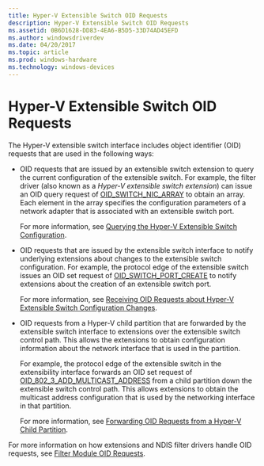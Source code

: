 ```yaml
---
title: Hyper-V Extensible Switch OID Requests
description: Hyper-V Extensible Switch OID Requests
ms.assetid: 0B6D1628-DD83-4EA6-B5D5-33D74AD45EFD
ms.author: windowsdriverdev
ms.date: 04/20/2017
ms.topic: article
ms.prod: windows-hardware
ms.technology: windows-devices
---
```


# Hyper-V Extensible Switch OID Requests


The Hyper-V extensible switch interface includes object identifier (OID) requests that are used in the following ways:

-   OID requests that are issued by an extensible switch extension to query the current configuration of the extensible switch. For example, the filter driver (also known as a *Hyper-V extensible switch extension*) can issue an OID query request of [OID\_SWITCH\_NIC\_ARRAY](https://msdn.microsoft.com/library/windows/hardware/hh598261) to obtain an array. Each element in the array specifies the configuration parameters of a network adapter that is associated with an extensible switch port.

    For more information, see [Querying the Hyper-V Extensible Switch Configuration](querying-the-hyper-v-extensible-switch-configuration.md).

-   OID requests that are issued by the extensible switch interface to notify underlying extensions about changes to the extensible switch configuration. For example, the protocol edge of the extensible switch issues an OID set request of [OID\_SWITCH\_PORT\_CREATE](https://msdn.microsoft.com/library/windows/hardware/hh598272) to notify extensions about the creation of an extensible switch port.

    For more information, see [Receiving OID Requests about Hyper-V Extensible Switch Configuration Changes](receiving-oid-requests-about-hyper-v-extensible-switch-configuration-changes.md).

-   OID requests from a Hyper-V child partition that are forwarded by the extensible switch interface to extensions over the extensible switch control path. This allows the extensions to obtain configuration information about the network interface that is used in the partition.

    For example, the protocol edge of the extensible switch in the extensibility interface forwards an OID set request of [OID\_802\_3\_ADD\_MULTICAST\_ADDRESS](https://msdn.microsoft.com/library/windows/hardware/ff569068) from a child partition down the extensible switch control path. This allows extensions to obtain the multicast address configuration that is used by the networking interface in that partition.

    For more information, see [Forwarding OID Requests from a Hyper-V Child Partition](forwarding-oid-requests-from-a-hyper-v-child-partition.md).

For more information on how extensions and NDIS filter drivers handle OID requests, see [Filter Module OID Requests](filter-module-oid-requests.md).

 

 





